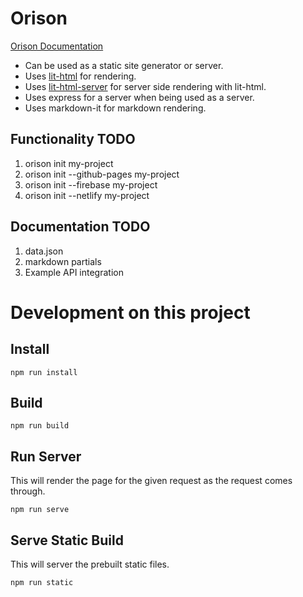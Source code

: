 # Orison

[Orison Documentation](https://orison.alexlockhart.me)

* Can be used as a static site generator or server.
* Uses [lit-html](https://github.com/Polymer/lit-html) for rendering.
* Uses [lit-html-server](https://github.com/popeindustries/lit-html-server) for server side rendering with lit-html.
* Uses express for a server when being used as a server.
* Uses markdown-it for markdown rendering.

## Functionality TODO

1. orison init my-project
1. orison init --github-pages my-project
1. orison init --firebase my-project
1. orison init --netlify my-project

## Documentation TODO

1. data.json
1. markdown partials
1. Example API integration

# Development on this project

## Install

```
npm run install
```

## Build

```
npm run build
```

## Run Server

This will render the page for the given request as the request comes through.

```
npm run serve
```

## Serve Static Build

This will server the prebuilt static files.

```
npm run static
```
